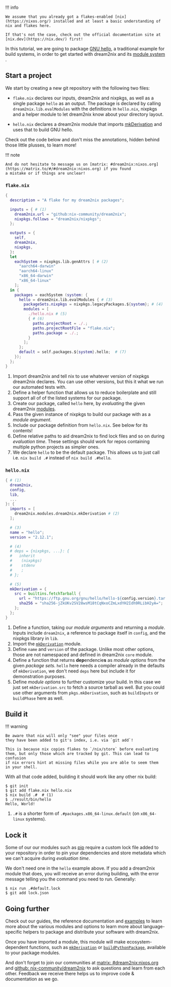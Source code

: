 !!! info

    We assume that you already got a flakes-enabled [nix](https://nixos.org/) installed and at least a basic understanding of nix and flakes here.

    If that's not the case, check out the official documentation site at [nix.dev](https://nix.dev/) first!

In this tutorial, we are going to package [GNU hello](https://gnu.org/s/hello), a traditional example for build systems, in order to get started
with dream2nix and its [module system ](../modules.md).

## Start a project

We start by creating a new git repository with the following two files:

- `flake.nix` declares our inputs, dream2nix and nixpkgs, as well as a single package `hello` as an output.
  The package is declared by calling `dream2nix.lib.evalModules` with the definitions in `hello.nix`, nixpkgs
  and a helper module to let dream2nix know about your directory layout.

- `hello.nix` declares a dream2nix module that imports [mkDerivation](../reference/mkDerivation/index.md) and
  uses that to build GNU hello.

Check out the code below and don't miss the annotations, hidden behind those little plusses, to learn more!

!!! note

    And do not hesitate to message us on [matrix: #dream2nix:nixos.org](https://matrix.to/#/#dream2nix:nixos.org) if you found
    a mistake or if things are unclear!

### `flake.nix`

```nix title="flake.nix"
{
  description = "A flake for my dream2nix packages";

  inputs = { # (1)
    dream2nix.url = "github:nix-community/dream2nix";
    nixpkgs.follows = "dream2nix/nixpkgs";
  };

  outputs = {
    self,
    dream2nix,
    nixpkgs,
  }:
  let
    eachSystem = nixpkgs.lib.genAttrs [ # (2)
      "aarch64-darwin"
      "aarch64-linux"
      "x86_64-darwin"
      "x86_64-linux"
    ];
  in {
    packages = eachSystem (system: {
      hello = dream2nix.lib.evalModules { # (3)
        packageSets.nixpkgs = nixpkgs.legacyPackages.${system}; # (4)
        modules = [
          ./hello.nix # (5)
          { # (6)
            paths.projectRoot = ./.;
            paths.projectRootFile = "flake.nix";
            paths.package = ./.;
          }
        ];
      };
      default = self.packages.${system}.hello;  # (7)
    });
  };
}
```

1. Import dream2nix and tell nix to use whatever version of nixpkgs dream2nix declares. You can use other versions, but this it what we run our automated tests with.
2. Define a helper function that allows us to reduce boilerplate and still support all of of the listed systems for our package.
3. Create our package, called `hello` here, by *evaluating* the given dream2nix [modules](../modules.md).
4. Pass the given instance of nixpkgs to build our package with as a *module argument*.
5. Include our package definition from `hello.nix`. See below for its contents!
6. Define relative paths to aid dream2nix to find lock files and so on during *evaluation time*. These settings should work for repos containing multiple python projects as simpler ones.
7. We declare `hello` to be the default package. This allows us to just call i.e. `nix build .#` instead of `nix build .#hello`.

### `hello.nix`

```nix title="hello.nix"
{ # (1)
  dream2nix,
  config,
  lib,
  ...
}: {
  imports = [
    dream2nix.modules.dream2nix.mkDerivation # (2)
  ];

  # (3)
  name = "hello";
  version = "2.12.1";

  # (4)
  # deps = {nixpkgs, ...}: {
  #   inherit
  #    (nixpkgs)
  #    stdenv
  #    ;
  # };

  # (5)
  mkDerivation = {
    src = builtins.fetchTarball {
      url = "https://ftp.gnu.org/gnu/hello/hello-${config.version}.tar.gz";
      sha256 = "sha256-jZkUKv2SV28wsM18tCqNxoCZmLxdYH2Idh9RLibH2yA=";
    };
  };
}
```

1. Define a function, taking our *module arguments* and returning a *module*.
   Inputs include `dream2nix`, a reference to package itself in `config`, and the nixpkgs library in `lib`.
2. Import the [`mkDerivation`](../reference/mkDerivation/index.md) module.
3. Define `name` and `version` of the package. Unlike most other options, those are not namespaced and defined in dream2nix `core` module.
4. Define a function that returns **dep**endencie**s** as *module options* from the given *package sets*.
   `hello` here needs a compiler already in the defaults of `mkDerivation`, we don't need `deps` here but include it for demonstration purposes.
5. Define *module options* to further customize your build. In this case we just set `mkDerivation.src` to fetch a source tarball as well.
   But you could use other arguments from `pkgs.mkDerivation`, such as `buildInputs` or `buildPhase` here as well.

## Build it

!!! warning

    Be aware that nix will only "see" your files once
    they have been added to git's index, i.e. via `git add`!

    This is because nix copies flakes to `/nix/store` before evaluating
    them, but only those which are tracked by git. This can lead to confusion
    if nix errors hint at missing files while you are able to seem them
    in your shell.

With all that code added, building it should work like any other nix build:
   
```shell-session
$ git init
$ git add flake.nix hello.nix
$ nix build .#  # (1) 
$ ./result/bin/hello
Hello, World!
```

1. `.#` is a shorter form of `.#packages.x86_64-linux.default` (on `x86_64-linux` systems).

## Lock it

Some of our our modules such as [pip](../reference/pip/index.md) require a custom lock file
added to your repository in order to pin your dependencies and store metadata which we can't
acquire during *evaluation time*.

We don't need one in the `hello` example above. If you add a dream2nix module that does,
you will receive an error during building, with the error message telling you the command
you need to run. Generally:

```shell-session
$ nix run .#default.lock
$ git add lock.json
```

## Going further

Check out our guides, the reference documentation and [examples](https://github.com/nix-community/dream2nix/tree/main/examples/packages/languages)
to learn more about the various modules and options to learn more about language-specific helpers to package and distribute your software with dream2nix.

Once you have imported a module, this module will make ecosystem-dependent functions, such as [`mkDerivation`](../reference/mkDerivation/index.md) or [`buildPythonPackage`](../reference/buildPythonPackage/index.md), available to your package modules.

And don't forget to join our communities at [matrix: #dream2nix:nixos.org](https://matrix.to/#/#dream2nix:nixos.org) and [github: nix-community/dream2nix](https://github.com/nix-community/dream2nix) to ask questions and learn from each other. Feedback we receive
there helps us to improve code & documentation as we go.
